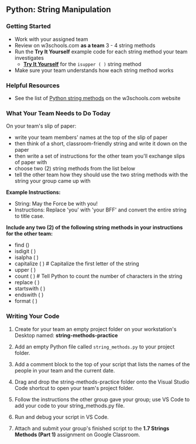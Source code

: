 ## Python: String Manipulation


### Getting Started

- Work with your assigned team
- Review on w3schools.com **as a team** 3 - 4 string methods 
- Run the **Try It Yourself** example code for each string method your team investigates
    - [**Try It Yourself**](https://www.w3schools.com/python/ref_string_isupper.asp) for the `isupper ( )` string method
- Make sure your team understands how each string method works

### Helpful Resources

- See the list of [Python string methods](https://www.w3schools.com/python/python_strings_methods.asp) on the w3schools.com website

### What Your Team Needs to Do Today

On your team's slip of paper:

- write your team members' names at the top of the slip of paper
- then think of a short, classroom-friendly string and write it down on the paper
- then write a set of instructions for the other team you'll exchange slips of paper with
- choose two (2) string methods from the list below
- tell the other team how they should use the two string methods with the string your group came up with 

**Example Instructions:**

- String: May the Force be with you!
- Instructions: Replace 'you' with 'your BFF' and convert the entire string to title case.

**Include any two (2) of the following string methods in your instructions for the other team:**
- find ()
- isdigit ( )
- isalpha ( )
- capitalize ( ) # Capitalize the first letter of the string
- upper ( )
- count ( ) # Tell Python to count the number of characters in the string
- replace ( ) 
- startswith ( )
- endswith ( )
- format ( )

### Writing Your Code

1. Create for your team an empty project folder on your workstation's Desktop named: **string-methods-practice**

2. Add an empty Python file called `string_methods.py` to your project folder.

3. Add a comment block to the top of your script that lists the names of the people in your team and the current date.

4. Drag and drop the string-methods-practice folder onto the Visual Studio Code shortcut to open your team's project folder.

5. Follow the instructions the other group gave your group; use VS Code to add your code to your string_methods.py file.

6. Run and debug your script in VS Code.

7. Attach and submit your group's finished script to the **1.7 Strings Methods (Part 1)** assignment on Google Classroom.

